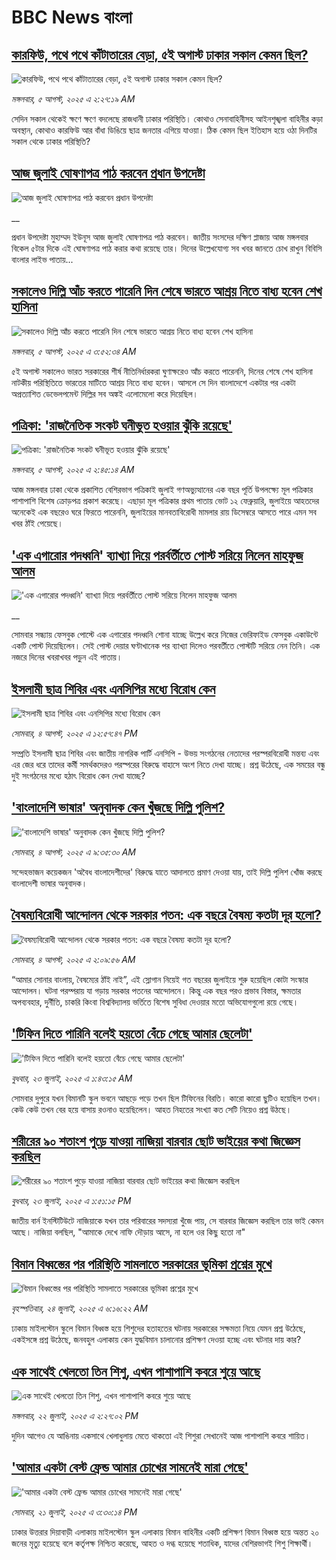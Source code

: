 # BBC News বাংলা## [কারফিউ, পথে পথে কাঁটাতারের বেড়া, ৫ই অগাস্ট ঢাকার সকাল কেমন ছিল?](https://www.bbc.com/bengali/articles/c75rvpvkq71o?at_medium=RSS&at_campaign=rss?at_campaign=githubrss)![কারফিউ, পথে পথে কাঁটাতারের বেড়া, ৫ই অগাস্ট ঢাকার সকাল কেমন ছিল?](https://ichef.bbci.co.uk/ace/ws/240/cpsprodpb/27a9/live/d7a7dce0-5c10-11f0-a242-c52ffeb44368.jpg)_মঙ্গলবার, ৫ আগস্ট, ২০২৫ এ ২:২৭:১৯ AM_সেদিন সকাল থেকেই ক্ষণে ক্ষণে বদলেছে রাজধানী ঢাকার পরিস্থিতি। কোথাও সেনাবাহিনীসহ আইনশৃঙ্খলা বাহিনীর কড়া অবস্থান, কোথাও কারফিউ আর বাঁধা ডিঙিয়ে ছাত্র জনতার এগিয়ে যাওয়া। ঠিক কেমন ছিল ইতিহাস হয়ে ওঠা দিনটির সকাল থেকে ঢাকার পরিস্থিতি?## [আজ জুলাই ঘোষণাপত্র পাঠ করবেন প্রধান উপদেষ্টা](https://www.bbc.co.uk/bengali/live/crr2drngk4jt?at_medium=RSS&at_campaign=rss?at_campaign=githubrss)![আজ জুলাই ঘোষণাপত্র পাঠ করবেন প্রধান উপদেষ্টা](https://ichef.bbci.co.uk/ace/standard/240/cpsprodpb/ea9c/live/46dba1a0-71ba-11f0-8dbd-f3d32ebd3327.jpg)__প্রধান উপদেষ্টা মুহাম্মদ ইউনূস আজ জুলাই ঘোষণাপত্র পাঠ করবেন। জাতীয় সংসদের দক্ষিণ প্লাজায় আজ মঙ্গলবার বিকেল ৫টার দিকে এই ঘোষণাপত্র পাঠ করার কথা রয়েছে তার। দিনের উল্লেখযোগ্য সব খবর জানতে চোখ রাখুন বিবিসি বাংলার লাইভ পাতায়...## [সকালেও দিল্লি আঁচ করতে পারেনি দিন শেষে ভারতে আশ্রয় নিতে বাধ্য হবেন শেখ হাসিনা](https://www.bbc.com/bengali/articles/cger10d9z2zo?at_medium=RSS&at_campaign=rss?at_campaign=githubrss)![সকালেও দিল্লি আঁচ করতে পারেনি দিন শেষে ভারতে আশ্রয় নিতে বাধ্য হবেন শেখ হাসিনা](https://ichef.bbci.co.uk/ace/ws/240/cpsprodpb/4e9d/live/b4dc4b20-714a-11f0-8dbd-f3d32ebd3327.jpg)_মঙ্গলবার, ৫ আগস্ট, ২০২৫ এ ৩:৫২:৩৪ AM_৫ই অগাস্ট সকালেও ভারত সরকারের শীর্ষ নীতিনির্ধারকরা ঘুণাক্ষরেও আঁচ করতে পারেননি, দিনের শেষে শেখ হাসিনা নাটকীয় পরিস্থিতিতে ভারতের মাটিতে আশ্রয় নিতে বাধ্য হবেন। আসলে সে দিন বাংলাদেশে একটার পর একটা অপ্রত্যাশিত ডেভেলপমেন্ট দিল্লির সব অঙ্কই এলোমেলো করে দিয়েছিল।## [পত্রিকা: 'রাজনৈতিক সংকট ঘনীভূত হওয়ার ঝুঁকি রয়েছে'](https://www.bbc.com/bengali/articles/cq58zng6g93o?at_medium=RSS&at_campaign=rss?at_campaign=githubrss)![পত্রিকা: 'রাজনৈতিক সংকট ঘনীভূত হওয়ার ঝুঁকি রয়েছে'](https://ichef.bbci.co.uk/ace/ws/240/cpsprodpb/7177/live/6ef38bd0-71a6-11f0-9876-95038c7afc76.jpg)_মঙ্গলবার, ৫ আগস্ট, ২০২৫ এ ২:৪৫:১৪ AM_আজ মঙ্গলবার ঢাকা থেকে প্রকাশিত বেশিরভাগ পত্রিকাই জুলাই গণঅভ্যুত্থানের এক বছর পূর্তি উপলক্ষ্যে মূল পত্রিকার পাশাপাশি বিশেষ ক্রোড়পত্র প্রকাশ করেছে। এছাড়া মূল পত্রিকার প্রথম পাতায় ভোট ১২ ফেব্রুয়ারি, জুলাইয়ে আহতদের অনেকেই এক বছরেও ঘরে ফিরতে পারেননি, জুলাইয়ের মানবতাবিরোধী মামলার রায় ডিসেম্বরে আসতে পারে এমন সব খবর ঠাঁই পেয়েছে।## ['এক এগারোর পদধ্বনি' ব্যাখ্যা দিয়ে পরর্বর্তীতে পোস্ট সরিয়ে নিলেন মাহফুজ আলম](https://www.bbc.co.uk/bengali/live/cvg3164me4lt?at_medium=RSS&at_campaign=rss?at_campaign=githubrss)!['এক এগারোর পদধ্বনি' ব্যাখ্যা দিয়ে পরর্বর্তীতে পোস্ট সরিয়ে নিলেন মাহফুজ আলম](https://ichef.bbci.co.uk/ace/standard/240/cpsprodpb/478d/live/65bfc080-713b-11f0-ae6e-5f40c3f99170.jpg)__সোমবার সন্ধ্যায় ফেসবুক পোস্টে এক এগারোর পদধ্বনি শোনা যাচ্ছে উল্লেখ করে নিজের ভেরিফাইড ফেসবুক একাউন্টে একটি পোস্ট দিয়েছিলেন। সেই পোস্ট দেয়ার ঘণ্টাখানেক পর ব্যাখ্যা দিলেও পরবর্তীতে পোস্টটি সরিয়ে নেন তিনি। এক নজরে দিনের খবরাখবর পড়ুন এই পাতায়।## [ইসলামী ছাত্র শিবির এবং এনসিপির মধ্যে বিরোধ কেন](https://www.bbc.com/bengali/articles/c9d0e94pg2lo?at_medium=RSS&at_campaign=rss?at_campaign=githubrss)![ইসলামী ছাত্র শিবির এবং এনসিপির মধ্যে বিরোধ কেন](https://ichef.bbci.co.uk/ace/ws/240/cpsprodpb/f913/live/8512cb30-7127-11f0-89ea-4d6f9851f623.jpg)_সোমবার, ৪ আগস্ট, ২০২৫ এ ১২:৫৭:৪৭ PM_সম্প্রতি ইসলামী ছাত্র শিবির এবং জাতীয় নাগরিক পার্টি এনসিপি - উভয় সংগঠনের নেতাদের পরস্পরবিরোধী মন্তব্য এবং এর জের ধরে তাদের কর্মী সমর্থকদেরও পরস্পরের বিরুদ্ধে বাহাসে অংশ নিতে দেখা যাচ্ছে। প্রশ্ন উঠেছে, এক সময়ের বন্ধু দুই সংগঠনের মধ্যে হঠাৎ বিরোধ কেন দেখা যাচ্ছে?## ['বাংলাদেশি ভাষার' অনুবাদক কেন খুঁজছে দিল্লি পুলিশ?](https://www.bbc.com/bengali/articles/c1lep8070m6o?at_medium=RSS&at_campaign=rss?at_campaign=githubrss)!['বাংলাদেশি ভাষার' অনুবাদক কেন খুঁজছে দিল্লি পুলিশ?](https://ichef.bbci.co.uk/ace/ws/240/cpsprodpb/d63b/live/2d24ecb0-7112-11f0-8dbd-f3d32ebd3327.jpg)_সোমবার, ৪ আগস্ট, ২০২৫ এ ৯:৩৫:৩০ AM_সন্দেহভাজন কয়েকজন 'অবৈধ বাংলাদেশীদের' বিরুদ্ধে যাতে আদালতে প্রমাণ দেওয়া যায়, তাই দিল্লি পুলিশ খোঁজ করছে বাংলাদেশী ভাষার অনুবাদক।## [বৈষম্যবিরোধী আন্দোলন থেকে সরকার পতন: এক বছরে বৈষম্য কতটা দূর হলো?](https://www.bbc.com/bengali/articles/cp89q81d0v5o?at_medium=RSS&at_campaign=rss?at_campaign=githubrss)![বৈষম্যবিরোধী আন্দোলন থেকে সরকার পতন: এক বছরে বৈষম্য কতটা দূর হলো?](https://ichef.bbci.co.uk/ace/ws/240/cpsprodpb/e234/live/28d70e10-705c-11f0-9ce6-1902f6bd2bee.jpg)_সোমবার, ৪ আগস্ট, ২০২৫ এ ২:০৯:৫৬ AM_“আমার সোনার বাংলায়, বৈষম্যের ঠাঁই নাই”, এই স্লোগান নিয়েই গত বছরের জুলাইয়ে শুরু হয়েছিল কোটা সংস্কার আন্দোলন। ঘটনা পরম্পরায় যা গড়ায় সরকার পতনের আন্দোলনে। কিন্তু এক বছর পরও প্রভাব বিস্তার, ক্ষমতার অপব্যবহার, দুর্নীতি, চাকরি কিংবা বিশ্ববিদ্যালয় ভর্তিতে বিশেষ সুবিধা দেওয়ার মতো অভিযোগগুলো রয়ে গেছে।## ['টিফিন দিতে পারিনি বলেই হয়তো বেঁচে গেছে আমার ছেলেটা'](https://www.bbc.com/bengali/articles/c07d4n1vxl1o?at_medium=RSS&at_campaign=rss?at_campaign=githubrss)!['টিফিন দিতে পারিনি বলেই হয়তো বেঁচে গেছে আমার ছেলেটা'](https://ichef.bbci.co.uk/ace/ws/240/cpsprodpb/34db/live/480665e0-670d-11f0-97e0-491eb8268629.jpg)_বুধবার, ২৩ জুলাই, ২০২৫ এ ১:৪৩:১৫ AM_সোমবার দুপুরে যখন বিমানটি স্কুল ভবনে আছড়ে পড়ে তখন ছিল টিফিনের বিরতি। কারো কারো ছুটিও হয়েছিল তখন। কেউ কেউ তখন বের হয়ে বাসায় রওনাও হয়েছিলেন। আহত নিহতের সংখ্যা কত সেটি নিয়েও প্রশ্ন উঠছে।## [শরীরের ৯০ শতাংশ পুড়ে যাওয়া নাজিয়া বারবার ছোট ভাইয়ের কথা জিজ্ঞেস করছিল](https://www.bbc.com/bengali/articles/cg75lydvjj4o?at_medium=RSS&at_campaign=rss?at_campaign=githubrss)![শরীরের ৯০ শতাংশ পুড়ে যাওয়া নাজিয়া বারবার ছোট ভাইয়ের কথা জিজ্ঞেস করছিল](https://ichef.bbci.co.uk/ace/ws/240/cpsprodpb/de08/live/5b08d890-67c5-11f0-bdb3-2fec70b719ae.jpg)_বুধবার, ২৩ জুলাই, ২০২৫ এ ১:৫১:১৫ PM_জাতীয় বার্ন ইনস্টিটিউটে নাজিয়াকে যখন তার পরিবারের সদস্যরা খুঁজে পায়, সে বারবার জিজ্ঞেস করছিল তার ভাই কেমন আছে। নাজিয়া বলছিল, "আমাকে দেখে নাফি দৌড়ায় আসে, না হলে ওর কিছু হতো না"## [বিমান বিধ্বস্তের পর পরিস্থিতি সামলাতে সরকারের ভূমিকা প্রশ্নের মুখে](https://www.bbc.com/bengali/articles/cp3le0l82eko?at_medium=RSS&at_campaign=rss?at_campaign=githubrss)![বিমান বিধ্বস্তের পর পরিস্থিতি সামলাতে সরকারের ভূমিকা প্রশ্নের মুখে](https://ichef.bbci.co.uk/ace/ws/240/cpsprodpb/4b48/live/726de4b0-6812-11f0-89ea-4d6f9851f623.jpg)_বৃহস্পতিবার, ২৪ জুলাই, ২০২৫ এ ৬:১৬:২২ AM_ঢাকায় মাইলস্টোন স্কুলে বিমান বিধ্বস্ত হয়ে শিশুদের হতাহতের ঘটনায় সরকারের সক্ষমতা নিয়ে যেমন প্রশ্ন উঠেছে, একইসঙ্গে প্রশ্ন উঠেছে, জনবহুল এলাকায় কেন যুদ্ধবিমান চালানোর প্রশিক্ষণ দেওয়া হচ্ছে এবং ঘটনার দায় কার?## [এক সাথেই খেলতো তিন শিশু, এখন পাশাপাশি কবরে শুয়ে আছে](https://www.bbc.com/bengali/articles/c75r2n3gwr9o?at_medium=RSS&at_campaign=rss?at_campaign=githubrss)![এক সাথেই খেলতো তিন শিশু, এখন পাশাপাশি কবরে শুয়ে আছে](https://ichef.bbci.co.uk/ace/ws/240/cpsprodpb/fb31/live/e29d7c60-6703-11f0-8dbd-f3d32ebd3327.jpg)_মঙ্গলবার, ২২ জুলাই, ২০২৫ এ ২:২৭:০২ PM_দুদিন আগেও যে আঙিনায় একসাথে খেলাধুলায় মেতে থাকতো এই শিশুরা সেখানেই আজ পাশাপাশি কবরে শায়িত।## ['আমার একটা বেস্ট ফ্রেন্ড আমার চোখের সামনেই মারা গেছে'](https://www.bbc.com/bengali/articles/cdjxv2me41no?at_medium=RSS&at_campaign=rss?at_campaign=githubrss)!['আমার একটা বেস্ট ফ্রেন্ড আমার চোখের সামনেই মারা গেছে'](https://ichef.bbci.co.uk/ace/ws/240/cpsprodpb/da06/live/5342e3e0-6643-11f0-af20-030418be2ca5.jpg)_সোমবার, ২১ জুলাই, ২০২৫ এ ৩:৩০:১৪ PM_ঢাকার উত্তরার দিয়াবাড়ী এলাকায় মাইলস্টোন স্কুল এলাকায় বিমান বাহিনীর একটি প্রশিক্ষণ বিমান বিধ্বস্ত হয়ে অন্তত ২০ জনের মৃত্যু হয়েছে বলে কর্তৃপক্ষ নিশ্চিত করেছে, আহত ও দগ্ধ হয়েছে শতাধিক, যাদের বেশিরভাগই শিশু শিক্ষার্থী।